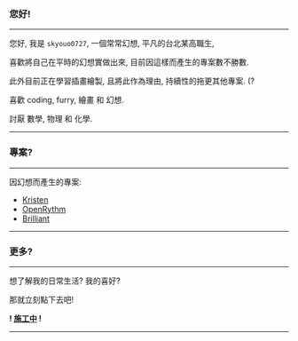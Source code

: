 ### 您好!

---

您好, 我是 `skyouo0727`, 一個常常幻想, 平凡的台北某高職生,

喜歡將自己在平時的幻想實做出來, 目前因這樣而產生的專案數不勝數.

此外目前正在學習插畫繪製, 且將此作為理由, 持續性的拖更其他專案. (?

喜歡 coding, furry, 繪畫 和 幻想.

討厭 數學, 物理 和 化學.

---

### 專案?

---

因幻想而產生的專案:

- [Kristen](https://github.com/NCT-skyouo/skyouo-s-music-bot)
- [OpenRythm](https://github.com/NCT-skyouo/OpenRythm)
- [Brilliant](https://github.com/NCT-skyouo/Brilliant)

---

### 更多?

---

想了解我的日常生活? 我的喜好?

那就立刻點下去吧!

**! [施工中](https://skyouo.engineer) !**

---
